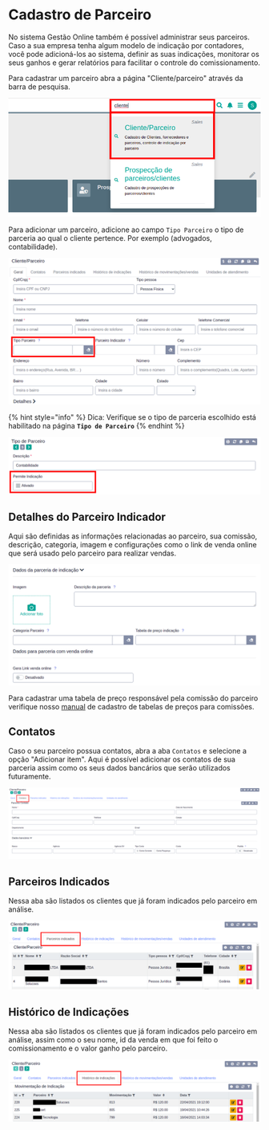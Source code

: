 # Cadastro de Parceiro

No sistema Gestão Online também é possível administrar seus parceiros. Caso a sua empresa tenha algum modelo de indicação por contadores, você pode adicioná-los ao sistema, definir as suas indicações, monitorar os seus ganhos e gerar relatórios para facilitar o controle do comissionamento.

Para cadastrar um parceiro abra a página "Cliente/parceiro" através da barra de pesquisa.

![](../../.gitbook/assets/1-cliente-parceiro.png)

Para adicionar um parceiro, adicione ao campo `Tipo Parceiro` o tipo de parceria ao qual o cliente pertence. Por exemplo \(advogados, contabilidade\).

![](../../.gitbook/assets/3-cliente-parceiro.png)

{% hint style="info" %}
Dica: Verifique se o tipo de parceria escolhido está habilitado na página **`Tipo de Parceiro`**
{% endhint %}

![](../../.gitbook/assets/5-cliente-parceiro.png)

## Detalhes do Parceiro Indicador

Aqui são definidas as informações relacionadas ao parceiro, sua comissão, descrição, categoria, imagem e configurações como o link de venda online que será usado pelo parceiro para realizar vendas.

![](../../.gitbook/assets/6-cliente-parceiro.png)

Para cadastrar uma tabela de preço responsável pela comissão do parceiro verifique nosso [manual]() de cadastro de tabelas de preços para comissões.

## Contatos

Caso o seu parceiro possua contatos, abra a aba `Contatos` e selecione a opção "Adicionar item". Aqui é possível adicionar os contatos de sua parceria assim como os seus dados bancários que serão utilizados futuramente.

![](../../.gitbook/assets/9-cliente-parceiro.png)

## Parceiros Indicados

Nessa aba são listados os clientes que já foram indicados pelo parceiro em análise.

![](../../.gitbook/assets/10-cliente-parceiro.png)

## Histórico de Indicações

Nessa aba são listados os clientes que já foram indicados pelo parceiro em análise, assim como o seu nome, id da venda em que foi feito o comissionamento e o valor ganho pelo parceiro.

![](../../.gitbook/assets/11-cliente-parceiro.png)

